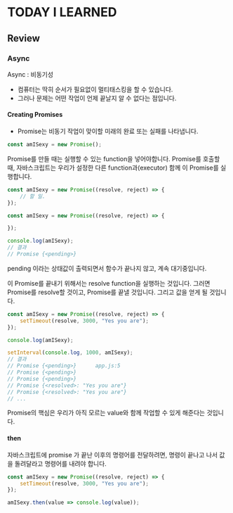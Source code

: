 # TODAY I LEARNED

## Review

### Async

Async : 비동기성
- 컴퓨터는 딱히 순서가 필요없이 멀티태스킹을 할 수 있습니다.
- 그러나 문제는 어떤 작업이 언제 끝날지 알 수 없다는 점입니다.

#### Creating Promises

- Promise는 비동기 작업이 맞이할 미래의 완료 또는 실패를 나타냅니다.

```javascript
const amISexy = new Promise();
```

Promise를 만들 때는 실행할 수 있는 function을 넣어야합니다.
Promise를 호출할 때, 자바스크립트는 우리가 설정한 다른 function과(executor) 함께 이 Promise를 실행합니다.

```javascript
const amISexy = new Promise((resolve, reject) => {
	// 할 일.
});
```

```javascript
const amISexy = new Promise((resolve, reject) => {

});

console.log(amISexy);
// 결과
// Promise {<pending>}
```

pending 이라는 상태값이 출력되면서 함수가 끝나지 않고, 계속 대기중입니다.

이 Promise를 끝내기 위해서는 resolve function을 실행하는 것입니다.
그러면 Promise를 resolve할 것이고, Promise를 끝낼 것입니다. 그리고 값을 얻게 될 것입니다.

```javascript
const amISexy = new Promise((resolve, reject) => {
	setTimeout(resolve, 3000, "Yes you are");
});

console.log(amISexy);

setInterval(console.log, 1000, amISexy);
// 결과
// Promise {<pending>}		app.js:5
// Promise {<pending>}
// Promise {<pending>}
// Promise {<resolved>: "Yes you are"}
// Promise {<resolved>: "Yes you are"}
// ...
```

Promise의 핵심은 우리가 아직 모르는 value와 함께 작업할 수 있게 해준다는 것입니다.

#### then

자바스크립트에 promise 가 끝난 이후의 명령어를 전달하려면, 명령이 끝나고 나서 값을 돌려달라고 명령어를 내려야 합니다.

```javascript
const amISexy = new Promise((resolve, reject) => {
	setTimeout(resolve, 3000, "Yes you are");
});

amISexy.then(value => console.log(value));
```

